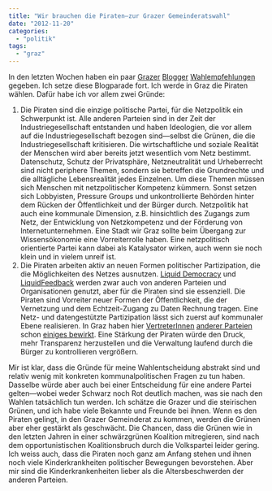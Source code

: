 ```yaml
---
title: "Wir brauchen die Piraten—zur Grazer Gemeinderatswahl"
date: "2012-11-20"
categories: 
  - "politik"
tags: 
  - "graz"
---
```


In den letzten Wochen haben ein paar [Grazer](http://tk86.at/grazer-gemeinderatswahl-2012-wen-soll-ich-waehlen/ "Grazer Gemeinderatswahl 2012: Wen soll ich wählen? › tk86.at") [Blogger](http://michaelthurm.com/2012/11/16/wenn-schon-links-dann-richtig/ "michaelthurm | Wenn schon links, dann richtig.") [Wahlempfehlungen](http://flog.fuchsy.com/post/warum-die-piratenpartei-eine-chance-verdient-hat.aspx "Warum die Piratenpartei eine Chance verdient hat") gegeben. Ich setze diese Blogparade fort. Ich werde in Graz die Piraten wählen. Dafür habe ich vor allem zwei Gründe:

1. Die Piraten sind die einzige politische Partei, für die Netzpolitik ein Schwerpunkt ist. Alle anderen Parteien sind in der Zeit der Industriegesellschaft entstanden und haben Ideologien, die vor allem auf die Industriegesellschaft bezogen sind—selbst die Grünen, die die Industriegesellschaft kritisieren. Die wirtschaftliche und soziale Realität der Menschen wird aber bereits jetzt wesentlich vom Netz bestimmt. Datenschutz, Schutz der Privatsphäre, Netzneutralität und Urheberrecht sind nicht periphere Themen, sondern sie betreffen die Grundrechte und die alltägliche Lebensrealität jedes Einzelnen. Um diese Themen müssen sich Menschen mit netzpolitischer Kompetenz kümmern. Sonst setzen sich Lobbyisten, Pressure Groups und unkontrollierte Behörden hinter dem Rücken der Öffentlichkeit und der Bürger durch. Netzpolitik hat auch eine kommunale Dimension, z.B. hinsichtlich des Zugangs zum Netz, der Entwicklung von Netzkompetenz und der Förderung von Internetunternehmen. Eine Stadt wir Graz sollte beim Übergang zur Wissensökonomie eine Vorreiterrolle haben. Eine netzpolitisch orientierte Partei kann dabei als Katalysator wirken, auch wenn sie noch klein und in vielem unreif ist.
2. Die Piraten arbeiten aktiv an neuen Formen politischer Partizipation, die die Möglichkeiten des Netzes ausnutzen. [Liquid Democracy](http://liqd.net/ "Liquid Democracy e.V. | Der Liquid Democracy e.V. arbeitet an innovativen Ideen und Projekten zur demokratischen Teilhabe.") und [LiquidFeedback](http://liquidfeedback.org/ "LiquidFeedback – Interactive Democracy") werden zwar auch von anderen Parteien und Organisationen genutzt, aber für die Piraten sind sie essenziell. Die Piraten sind Vorreiter neuer Formen der Öffentlichkeit, die der Vernetzung und dem Echtzeit-Zugang zu Daten Rechnung tragen. Eine Netz- und datengestützte Partizipation lässt sich zuerst auf kommunaler Ebene realisieren. In Graz haben hier [VertreterInnen](http://www.graz.at/cms/beitrag/10088151/352876/ "Gemeinderätin Mag.a Dipl.-Ing. (FH) Daniela Grabe (Grüne) - Stadtportal der Landeshauptstadt Graz") [anderer Parteien](http://www.graz.at/cms/beitrag/10088083/352876/ "Gemeinderat Peter Mayr (ÖVP) - Stadtportal der Landeshauptstadt Graz") schon [einiges bewirkt](http://data.graz.gv.at/ "Open Government Data Graz | Graz Open Data"). Eine Stärkung der Piraten würde den Druck, mehr Transparenz herzustellen und die Verwaltung laufend durch die Bürger zu kontrollieren vergrößern.

Mir ist klar, dass die Gründe für meine Wahlentscheidung abstrakt sind und relativ wenig mit konkreten kommunalpolitischen Fragen zu tun haben. Dasselbe würde aber auch bei einer Entscheidung für eine andere Partei gelten—wobei weder Schwarz noch Rot deutlich machen, was sie nach den Wahlen tatsächlich tun werden. Ich schätze die Grazer und die steirischen Grünen, und ich habe viele Bekannte und Freunde bei ihnen. Wenn es den Piraten gelingt, in den Grazer Gemeinderat zu kommen, werden die Grünen aber eher gestärkt als geschwächt. Die Chancen, dass die Grünen wie in den letzten Jahren in einer schwärzgrünen Koalition mitregieren, sind nach dem opportunistischen Koalitionsbruch durch die Volkspartei leider gering. Ich weiss auch, dass die Piraten noch ganz am Anfang stehen und ihnen noch viele Kinderkrankheiten politischer Bewegungen bevorstehen. Aber mir sind die Kinderkrankenheiten lieber als die Altersbeschwerden der anderen Parteien.
